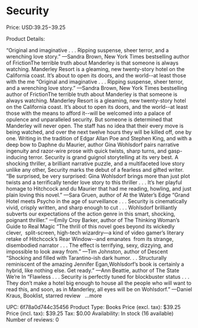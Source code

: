 # Security

Price: USD:$39.25-$39.25

Product Details:

“Original and imaginative . . . Ripping suspense, sheer terror, and a wrenching love story.” —Sandra Brown, New York Times bestselling author of FrictionThe terrible truth about Manderley is that someone is always watching. Manderley Resort is a gleaming, new twenty-story hotel on the California coast. It’s about to open its doors, and the world--at least those with the me “Original and imaginative . . . Ripping suspense, sheer terror, and a wrenching love story.” —Sandra Brown, New York Times bestselling author of FrictionThe terrible truth about Manderley is that someone is always watching. Manderley Resort is a gleaming, new twenty-story hotel on the California coast. It’s about to open its doors, and the world--at least those with the means to afford it--will be welcomed into a palace of opulence and unparalleled security. But someone is determined that Manderley will never open. The staff has no idea that their every move is being watched, and over the next twelve hours they will be killed off, one by one. Writing in the tradition of Edgar Allan Poe and Stephen King, and with a deep bow to Daphne du Maurier, author Gina Wohlsdorf pairs narrative ingenuity and razor-wire prose with quick twists, sharp turns, and gasp-inducing terror. Security is grand guignol storytelling at its very best. A shocking thriller, a brilliant narrative puzzle, and a multifaceted love story unlike any other, Security marks the debut of a fearless and gifted writer. “Be surprised, be very surprised: Gina Wohlsdorf brings more than just plot twists and a terrifically tender love story to this thriller . . . It’s her playful homage to Hitchcock and du Maurier that had me reading, howling, and just plain loving this novel.” —Sara Gruen, author of At the Water’s Edge “Grand Hotel meets Psycho in the age of surveillance . . . Security is cinematically vivid, crisply written, and sharp enough to cut . . . Wohlsdorf brilliantly subverts our expectations of the action genre in this smart, shocking, poignant thriller.” —Emily Croy Barker, author of The Thinking Woman’s Guide to Real Magic “The thrill of this novel goes beyond its wickedly clever,  split-screen, high-tech wizardry—a kind of video gamer’s literary retake of Hitchcock’s Rear Window--and emanates  from its strange, disembodied narrator . . . The effect is terrifying, sexy, dizzying, and impossible to look away from.” —Tim Johnston, author of Descent “Shocking and filled with Tarantino-ish dark humor. . . Structurally reminiscent of the amazing Jennifer Egan,Wohlsdorf’s book is certainly a hybrid, like nothing else. Get ready.” —Ann Beattie, author of The State We’re In “Flawless . . . Security is perfectly tuned for blockbuster status . . . They don’t make a hotel big enough to house all the people who will want to read this, and soon, as in Manderley, all eyes will be on Wohlsdorf.” —Daniel Kraus, Booklist, starred review   ...more

UPC: 6f78a0d744c35456
Product Type: Books
Price (excl. tax): $39.25
Price (incl. tax): $39.25
Tax: $0.00
Availability: In stock (16 available)
Number of reviews: 0